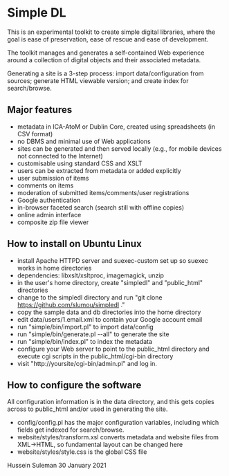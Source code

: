 # Simple DL

This is an experimental toolkit to create simple digital libraries, where the goal is
ease of preservation, ease of rescue and ease of development.

The toolkit manages and generates a self-contained Web experience around a
collection of digital objects and their associated metadata.  

Generating a site is a 3-step process: import data/configuration from sources; generate
HTML viewable version; and create index for search/browse.

## Major features

* metadata in ICA-AtoM or Dublin Core, created using spreadsheets (in CSV
format)
* no DBMS and minimal use of Web applications
* sites can be generated and then served locally (e.g., for mobile devices
not connected to the Internet)
* customisable using standard CSS and XSLT
* users can be extracted from metadata or added explicitly
* user submission of items
* comments on items
* moderation of submitted items/comments/user registrations
* Google authentication
* in-browser faceted search (search still with offline copies)
* online admin interface
* composite zip file viewer

## How to install on Ubuntu Linux

* install Apache HTTPD server and suexec-custom set up so suexec works in
  home directories
* dependencies: libxslt/xsltproc, imagemagick, unzip
* in the user's home directory, create "simpledl" and "public_html" directories
* change to the simpledl directory and run "git clone https://github.com/slumou/simpledl
."
* copy the sample data and db directories into the home directory
* edit data/users/1.email.xml to contain your Google account email
* run "simple/bin/import.pl" to import data/config
* run "simple/bin/generate.pl --all" to generate the site
* run "simple/bin/index.pl" to index the metadata
* configure your Web server to point to the public_html directory and
execute cgi scripts in the public_html/cgi-bin directory
* visit "http://yoursite/cgi-bin/admin.pl" and log in.


## How to configure the software

All configuration information is in the data directory, and this gets copies
across to public_html and/or used in generating the site.

* config/config.pl has the major configuration variables, including which
  fields get indexed for search/browse.
* website/styles/transform.xsl converts metadata and website files from
XML->HTML, so fundamental layout can be changed here
* website/styles/style.css is the global CSS file

Hussein Suleman
30 January 2021
 